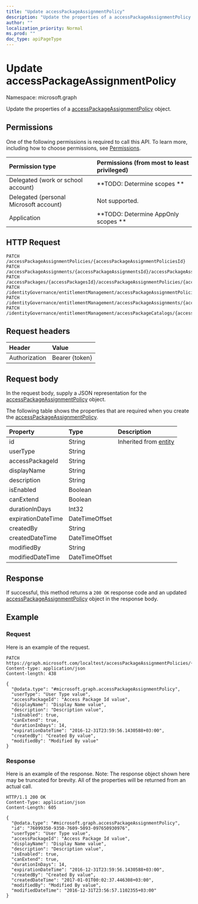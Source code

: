 ```yaml
---
title: "Update accessPackageAssignmentPolicy"
description: "Update the properties of a accessPackageAssignmentPolicy object."
author: ""
localization_priority: Normal
ms.prod: ""
doc_type: apiPageType
---
```


# Update accessPackageAssignmentPolicy

Namespace: microsoft.graph

Update the properties of a [accessPackageAssignmentPolicy](../resources/accesspackageassignmentpolicy.md) object.

## Permissions
One of the following permissions is required to call this API. To learn more, including how to choose permissions, see [Permissions](/concepts/permissions-reference.md).

|Permission type|Permissions (from most to least privileged)|
|:---|:---|
|Delegated (work or school account)|**TODO: Determine scopes **|
|Delegated (personal Microsoft account)|Not supported.|
|Application|**TODO: Determine AppOnly scopes **|

## HTTP Request
<!-- {
  "blockType": "ignored"
}
-->
``` http
PATCH /accessPackageAssignmentPolicies/{accessPackageAssignmentPoliciesId}
PATCH /accessPackageAssignments/{accessPackageAssignmentsId}/accessPackageAssignmentPolicy
PATCH /accessPackages/{accessPackagesId}/accessPackageAssignmentPolicies/{accessPackageAssignmentPolicyId}
PATCH /identityGovernance/entitlementManagement/accessPackageAssignmentPolicies/{accessPackageAssignmentPolicyId}
PATCH /identityGovernance/entitlementManagement/accessPackageAssignments/{accessPackageAssignmentId}/accessPackageAssignmentPolicy
PATCH /identityGovernance/entitlementManagement/accessPackageCatalogs/{accessPackageCatalogId}/accessPackages/{accessPackageId}/accessPackageAssignmentPolicies/{accessPackageAssignmentPolicyId}
```

## Request headers
|Header|Value|
|:---|:---|
|Authorization|Bearer {token}|

## Request body
In the request body, supply a JSON representation for the [accessPackageAssignmentPolicy](../resources/accesspackageassignmentpolicy.md) object.

The following table shows the properties that are required when you create the [accessPackageAssignmentPolicy](../resources/accesspackageassignmentpolicy.md).

|Property|Type|Description|
|:---|:---|:---|
|id|String| Inherited from [entity](../resources/entity.md)|
|userType|String||
|accessPackageId|String||
|displayName|String||
|description|String||
|isEnabled|Boolean||
|canExtend|Boolean||
|durationInDays|Int32||
|expirationDateTime|DateTimeOffset||
|createdBy|String||
|createdDateTime|DateTimeOffset||
|modifiedBy|String||
|modifiedDateTime|DateTimeOffset||



## Response
If successful, this method returns a `200 OK` response code and an updated [accessPackageAssignmentPolicy](../resources/accesspackageassignmentpolicy.md) object in the response body.

## Example

### Request
Here is an example of the request.
<!-- {
  "blockType": "request",
  "name": "update_accesspackageassignmentpolicy"
}
-->
``` http
PATCH https://graph.microsoft.com/localtest/accessPackageAssignmentPolicies/{accessPackageAssignmentPoliciesId}
Content-type: application/json
Content-length: 438

{
  "@odata.type": "#microsoft.graph.accessPackageAssignmentPolicy",
  "userType": "User Type value",
  "accessPackageId": "Access Package Id value",
  "displayName": "Display Name value",
  "description": "Description value",
  "isEnabled": true,
  "canExtend": true,
  "durationInDays": 14,
  "expirationDateTime": "2016-12-31T23:59:56.1430588+03:00",
  "createdBy": "Created By value",
  "modifiedBy": "Modified By value"
}
```

### Response
Here is an example of the response. Note: The response object shown here may be truncated for brevity. All of the properties will be returned from an actual call.
<!-- {
  "blockType": "response",
  "truncated": true
}
-->
``` http
HTTP/1.1 200 OK
Content-Type: application/json
Content-Length: 605

{
  "@odata.type": "#microsoft.graph.accessPackageAssignmentPolicy",
  "id": "76099350-9350-7609-5093-097650930976",
  "userType": "User Type value",
  "accessPackageId": "Access Package Id value",
  "displayName": "Display Name value",
  "description": "Description value",
  "isEnabled": true,
  "canExtend": true,
  "durationInDays": 14,
  "expirationDateTime": "2016-12-31T23:59:56.1430588+03:00",
  "createdBy": "Created By value",
  "createdDateTime": "2017-01-01T00:02:37.446308+03:00",
  "modifiedBy": "Modified By value",
  "modifiedDateTime": "2016-12-31T23:56:57.1102355+03:00"
}
```


